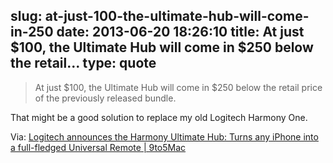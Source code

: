 slug: at-just-100-the-ultimate-hub-will-come-in-250
date: 2013-06-20 18:26:10
title: At just $100, the Ultimate Hub will come in $250 below the retail...
type: quote
---

> At just $100, the Ultimate Hub will come in $250 below the retail price of the previously released bundle.

That might be a good solution to replace my old Logitech Harmony One.

 Via: [Logitech announces the Harmony Ultimate Hub: Turns any iPhone into a full-fledged Universal Remote | 9to5Mac](http://9to5mac.com/2013/06/20/logitech-announces-the-harmony-ultimate-hub-turns-any-iphone-into-a-full-fledged-universal-remote/)
